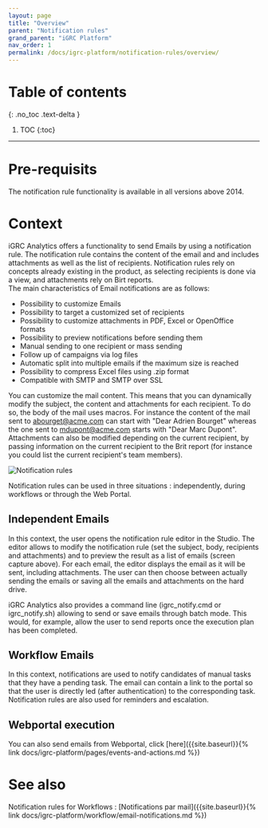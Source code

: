 ```yaml
---
layout: page
title: "Overview"
parent: "Notification rules"
grand_parent: "iGRC Platform"
nav_order: 1
permalink: /docs/igrc-platform/notification-rules/overview/
---
```


# Table of contents
{: .no_toc .text-delta }

1. TOC
{:toc}
---

# Pre-requisits

The notification rule functionality is available in all versions above 2014.

# Context

iGRC Analytics offers a functionality to send Emails by using a notification rule. The notification rule contains the content of the email and and includes attachments as well as the list of recipients.    Notification rules rely on concepts already existing in the product, as selecting recipients is done via a view, and attachments rely on Birt reports.    
The main characteristics of Email notifications are as follows:    

- Possibility to customize Emails
- Possibility to target a customized set of recipients
- Possibility to customize attachments in PDF, Excel or OpenOffice formats
- Possibility to preview notifications before sending them
- Manual sending to one recipient or mass sending
- Follow up of campaigns via log files
- Automatic split into multiple emails if the maximum size is reached
- Possibility to compress Excel files using .zip format
- Compatible with SMTP and SMTP over SSL

You can customize the mail content. This means that you can dynamically modify the subject, the content and attachments for each recipient. To do so, the body of the mail uses macros. For instance the content of the mail sent to abourget@acme.com can start with "Dear Adrien Bourget" whereas the one sent to mdupont@acme.com starts with "Dear Marc Dupont". Attachments can also be modified depending on the current recipient, by passing information on the current recipient to the Brit report (for instance you could list the current recipient's team members).   

![Notification rules]({{site.baseurl}}/docs/igrc-platform/notification-rules/images/notification-overview-dynamicAttachements.png "Notification rules")

Notification rules can be used in three situations : independently, during workflows or through the Web Portal.  

## Independent Emails  

In this context, the user opens the notification rule editor in the Studio. The editor allows to modify the notification rule (set the subject, body, recipients and attachments) and to preview the result as a list of emails (screen capture above). For each email, the editor displays the email as it will be sent, including attachments. The user can then choose between actually sending the emails or saving all the emails and attachments on the hard drive.   

iGRC Analytics also provides a command line (igrc\_notify.cmd or igrc\_notify.sh) allowing to send or save emails through batch mode. This would, for example, allow the user to send reports once the execution plan has been completed.

## Workflow Emails  

In this context, notifications are used to notify candidates of manual tasks that they have a pending task. The email can contain a link to the portal so that the user is directly led (after authentication) to the corresponding task. Notification rules are also used for reminders and escalation.

## Webportal execution  

You can also send emails from Webportal, click [here]({{site.baseurl}}{% link docs/igrc-platform/pages/events-and-actions.md %})

# See also

Notification rules for Workflows : [Notifications par mail]({{site.baseurl}}{% link docs/igrc-platform/workflow/email-notifications.md %})
